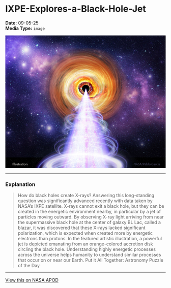 # IXPE-Explores-a-Black-Hole-Jet

**Date:** 09-05-25  
**Media Type:** `image`  

![Image](image.jpg)



---

### Explanation

> How do black holes create X-rays? Answering this long-standing question was significantly advanced recently with data taken by NASA’s IXPE satellite. X-rays cannot exit a black hole, but they can be created in the energetic environment nearby, in particular by a jet of particles moving outward. By observing X-ray light arriving from near the supermassive black hole at the center of galaxy BL Lac, called a blazar, it was discovered that these X-rays lacked significant polarization, which is expected when created more by energetic electrons than protons. In the featured artistic illustration, a powerful jet is depicted emanating from an orange-colored accretion disk circling the black hole. Understanding highly energetic processes across the universe helps humanity to understand similar processes that occur on or near our Earth.   Put it All Together: Astronomy Puzzle of the Day

---

[View this on NASA APOD](https://apod.nasa.gov/apod/astropix.html)
